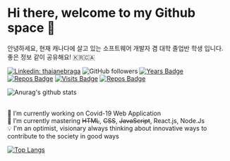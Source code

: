# Hi there, welcome to my Github space :rocket:
안녕하세요, 현재 캐나다에 살고 있는 소프트웨어 개발자 겸 대학 졸업반 학생 입니다. 좋은 정보 같이 공유해요! 🇰🇷🇨🇦

[![Linkedin: thaianebraga](https://img.shields.io/badge/-Daniel-blue?style=flat-square&logo=Linkedin&logoColor=white&link=https://www.linkedin.com/in/dlee0528/)](https://www.linkedin.com/in/dlee0528/)
![GitHub followers](https://img.shields.io/github/followers/danlee0528?label=Follow&style=social)
[![Years Badge](https://badges.pufler.dev/years/danlee0528)](https://badges.pufler.dev)
[![Repos Badge](https://badges.pufler.dev/repos/danlee0528)](https://badges.pufler.dev)
[![Visits Badge](https://badges.pufler.dev/visits/danlee0528/danlee0528)](https://badges.pufler.dev)
[![Repos Badge](https://badges.pufler.dev/gists/danlee0528)](https://badges.pufler.dev)

![Anurag's github stats](https://github-readme-stats.vercel.app/api?username=danlee0528&show_icons=true&theme=vue)

<br>🔭 I’m currently working on Covid-19 Web Application
<br>🌱 I’m currently mastering <strike>HTML</strike>, <strike>CSS</strike>, <strike>JavaScript</strike>, React.js, Node.Js
<br>:bulb: I'm an optimist, visionary always thinking about innovative ways to contribute to the society in good ways

[![Top Langs](https://github-readme-stats.vercel.app/api/top-langs/?username=danlee0528)](https://github.com/anuraghazra/github-readme-stats)

